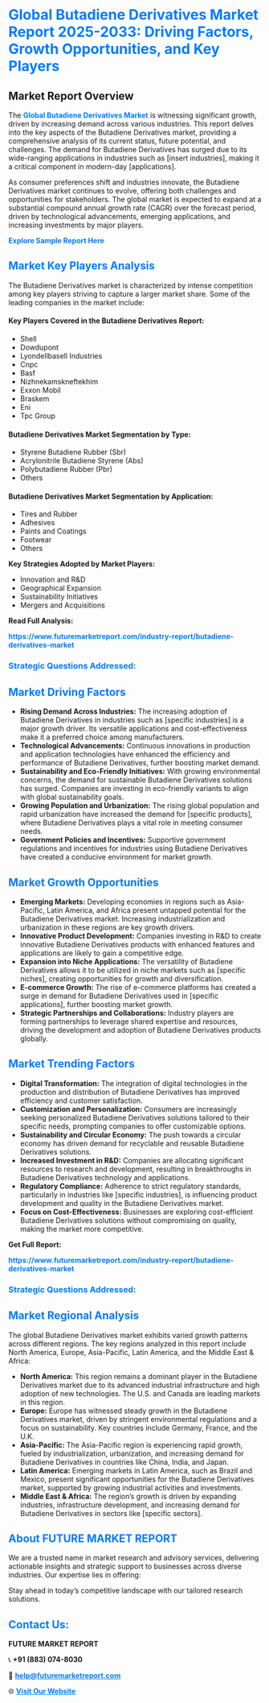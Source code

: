 <h1 style="color: #007BFF;">Global Butadiene Derivatives Market Report 2025-2033: Driving Factors, Growth Opportunities, and Key Players</h1>

<section id="overview">
<h2>Market Report Overview</h2>
<p>The <a href="https://www.futuremarketreport.com/industry-report/butadiene-derivatives-market" style="color: #007BFF; text-decoration: none;"><strong>Global Butadiene Derivatives Market</strong></a> is witnessing significant growth, driven by increasing demand across various industries. This report delves into the key aspects of the Butadiene Derivatives market, providing a comprehensive analysis of its current status, future potential, and challenges. The demand for Butadiene Derivatives has surged due to its wide-ranging applications in industries such as [insert industries], making it a critical component in modern-day [applications].</p>
<p>As consumer preferences shift and industries innovate, the Butadiene Derivatives market continues to evolve, offering both challenges and opportunities for stakeholders. The global market is expected to expand at a substantial compound annual growth rate (CAGR) over the forecast period, driven by technological advancements, emerging applications, and increasing investments by major players.</p>
</section>

<section id="overview">
<p><a href="https://www.futuremarketreport.com/request-sample/reportId=31315" style="color: #007BFF; text-decoration: none;"><strong>Explore Sample Report Here</strong></a></p>
</section>

<section id="key-players">
<h2 style="color: #007BFF;">Market Key Players Analysis</h2>
<p>The Butadiene Derivatives market is characterized by intense competition among key players striving to capture a larger market share. Some of the leading companies in the market include:</p>
<h4>Key Players Covered in the Butadiene Derivatives Report:</h4>
<ul><li>Shell</li><li>Dowdupont</li><li>Lyondellbasell Industries</li><li>Cnpc</li><li>Basf</li><li>Nizhnekamskneftekhim</li><li>Exxon Mobil</li><li>Braskem</li><li>Eni</li><li>Tpc Group</li></ul>
<h4>Butadiene Derivatives Market Segmentation by Type:</h4>
<ul><li>Styrene Butadiene Rubber (Sbr)</li><li>Acrylonitrile Butadiene Styrene (Abs)</li><li>Polybutadiene Rubber (Pbr)</li><li>Others</li></ul>

<h4>Butadiene Derivatives Market Segmentation by Application:</h4>
<ul><li>Tires and Rubber</li><li>Adhesives</li><li>Paints and Coatings</li><li>Footwear</li><li>Others</li></ul>
<p><strong>Key Strategies Adopted by Market Players:</strong></p>
<ul>
<li>Innovation and R&D</li>
<li>Geographical Expansion</li>
<li>Sustainability Initiatives</li>
<li>Mergers and Acquisitions</li>
</ul>
</section>

<section>
<p><strong>Read Full Analysis: </strong></p><a href="https://www.futuremarketreport.com/industry-report/butadiene-derivatives-market" style="color: #007BFF; text-decoration: none;"><strong>https://www.futuremarketreport.com/industry-report/butadiene-derivatives-market</strong></a>
<h3 style="color: #007BFF;">Strategic Questions Addressed:</h3>
</section>

<section id="driving-factors">
<h2 style="color: #007BFF;">Market Driving Factors</h2>
<ul>
<li><strong>Rising Demand Across Industries:</strong> The increasing adoption of Butadiene Derivatives in industries such as [specific industries] is a major growth driver. Its versatile applications and cost-effectiveness make it a preferred choice among manufacturers.</li>
<li><strong>Technological Advancements:</strong> Continuous innovations in production and application technologies have enhanced the efficiency and performance of Butadiene Derivatives, further boosting market demand.</li>
<li><strong>Sustainability and Eco-Friendly Initiatives:</strong> With growing environmental concerns, the demand for sustainable Butadiene Derivatives solutions has surged. Companies are investing in eco-friendly variants to align with global sustainability goals.</li>
<li><strong>Growing Population and Urbanization:</strong> The rising global population and rapid urbanization have increased the demand for [specific products], where Butadiene Derivatives plays a vital role in meeting consumer needs.</li>
<li><strong>Government Policies and Incentives:</strong> Supportive government regulations and incentives for industries using Butadiene Derivatives have created a conducive environment for market growth.</li>
</ul>
</section>

<section id="growth-opportunities">
<h2 style="color: #007BFF;">Market Growth Opportunities</h2>
<ul>
<li><strong>Emerging Markets:</strong> Developing economies in regions such as Asia-Pacific, Latin America, and Africa present untapped potential for the Butadiene Derivatives market. Increasing industrialization and urbanization in these regions are key growth drivers.</li>
<li><strong>Innovative Product Development:</strong> Companies investing in R&D to create innovative Butadiene Derivatives products with enhanced features and applications are likely to gain a competitive edge.</li>
<li><strong>Expansion into Niche Applications:</strong> The versatility of Butadiene Derivatives allows it to be utilized in niche markets such as [specific niches], creating opportunities for growth and diversification.</li>
<li><strong>E-commerce Growth:</strong> The rise of e-commerce platforms has created a surge in demand for Butadiene Derivatives used in [specific applications], further boosting market growth.</li>
<li><strong>Strategic Partnerships and Collaborations:</strong> Industry players are forming partnerships to leverage shared expertise and resources, driving the development and adoption of Butadiene Derivatives products globally.</li>
</ul>
</section>

<section id="trending-factors">
<h2 style="color: #007BFF;">Market Trending Factors</h2>
<ul>
<li><strong>Digital Transformation:</strong> The integration of digital technologies in the production and distribution of Butadiene Derivatives has improved efficiency and customer satisfaction.</li>
<li><strong>Customization and Personalization:</strong> Consumers are increasingly seeking personalized Butadiene Derivatives solutions tailored to their specific needs, prompting companies to offer customizable options.</li>
<li><strong>Sustainability and Circular Economy:</strong> The push towards a circular economy has driven demand for recyclable and reusable Butadiene Derivatives solutions.</li>
<li><strong>Increased Investment in R&D:</strong> Companies are allocating significant resources to research and development, resulting in breakthroughs in Butadiene Derivatives technology and applications.</li>
<li><strong>Regulatory Compliance:</strong> Adherence to strict regulatory standards, particularly in industries like [specific industries], is influencing product development and quality in the Butadiene Derivatives market.</li>
<li><strong>Focus on Cost-Effectiveness:</strong> Businesses are exploring cost-efficient Butadiene Derivatives solutions without compromising on quality, making the market more competitive.</li>
</ul>
</section>

<section>
<p><strong>Get Full Report: </strong></p><a href="https://www.futuremarketreport.com/industry-report/butadiene-derivatives-market" style="color: #007BFF; text-decoration: none;"><strong>https://www.futuremarketreport.com/industry-report/butadiene-derivatives-market</strong></a>
<h3 style="color: #007BFF;">Strategic Questions Addressed:</h3>
</section>


<section id="regional-analysis">
<h2 style="color: #007BFF;">Market Regional Analysis</h2>
<p>The global Butadiene Derivatives market exhibits varied growth patterns across different regions. The key regions analyzed in this report include North America, Europe, Asia-Pacific, Latin America, and the Middle East & Africa:</p>
<ul>
<li><strong>North America:</strong> This region remains a dominant player in the Butadiene Derivatives market due to its advanced industrial infrastructure and high adoption of new technologies. The U.S. and Canada are leading markets in this region.</li>
<li><strong>Europe:</strong> Europe has witnessed steady growth in the Butadiene Derivatives market, driven by stringent environmental regulations and a focus on sustainability. Key countries include Germany, France, and the U.K.</li>
<li><strong>Asia-Pacific:</strong> The Asia-Pacific region is experiencing rapid growth, fueled by industrialization, urbanization, and increasing demand for Butadiene Derivatives in countries like China, India, and Japan.</li>
<li><strong>Latin America:</strong> Emerging markets in Latin America, such as Brazil and Mexico, present significant opportunities for the Butadiene Derivatives market, supported by growing industrial activities and investments.</li>
<li><strong>Middle East & Africa:</strong> The region’s growth is driven by expanding industries, infrastructure development, and increasing demand for Butadiene Derivatives in sectors like [specific sectors].</li>
</ul>
</section>

<footer>
<h2 style="color: #007BFF;">About FUTURE MARKET REPORT</h2>
<p>We are a trusted name in market research and advisory services, delivering actionable insights and strategic support to businesses across diverse industries. Our expertise lies in offering:</p>

<p>Stay ahead in today’s competitive landscape with our tailored research solutions.</p>

<h2 style="color: #007BFF;">Contact Us:</h2>
<p><strong>FUTURE MARKET REPORT</strong></p>
<p>📞 <strong>+91 (883) 074-8030</strong></p>
<p>📧 <strong><a href="mailto:help@futuremarketreport.com" style="color: #007BFF;">help@futuremarketreport.com</a></strong></p>
<p>🌐 <strong><a href="https://www.futuremarketreport.com/" style="color: #007BFF;">Visit Our Website</a></strong></p>
</footer>